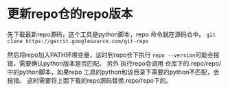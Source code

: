 # 更新repo仓的repo版本

先下载最新repo源码，这个工具是python脚本，repo 命令就在源码仓中。
`git clone https://gerrit.googlesource.com/git-repo`

然后将repo加入PATH环境变量，这时到repo仓下执行 `repo --version`可能会报错，需要确认python版本是否匹配。
另外 执行repo会调用 仓库下的.repo/repo/ 中的python脚本，如果repo 工具的python和该目录下需要的python不匹配，会报错。
这时需要将上面下载的repo源码替换.repo/repo下的。
